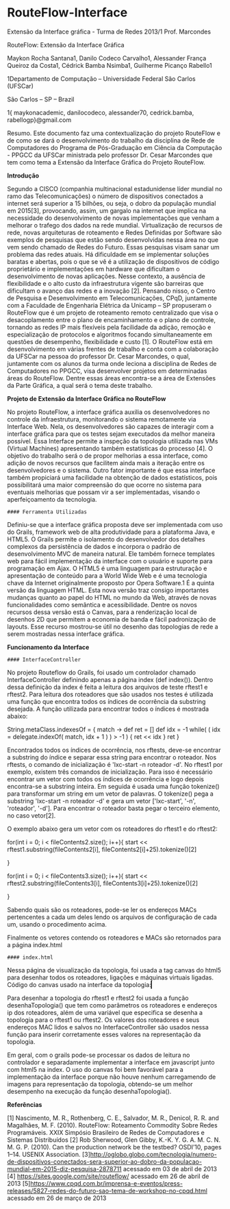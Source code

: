 RouteFlow-Interface
===================

Extensão da Interface gráfica - Turma de Redes 2013/1 Prof. Marcondes


RouteFlow: Extensão da Interface Gráfica

Maykon Rocha Santana1, Danilo Codeco Carvalho1, Alessander França Queiroz da Costa1, Cédrick Bamba Nsimba1, Guilherme Picanço Rabello1

1Departamento de Computação – Universidade Federal São Carlos (UFSCar)

São Carlos – SP – Brazil

1{ maykonacademic, danilocodeco, alessander70, cedrick.bamba, rabellogp}@gmail.com

Resumo. Este documento faz uma contextualização do projeto RouteFlow e de como se dará o desenvolvimento do trabalho da disciplina de Rede de Computadores do Programa de Pós-Graduação em Ciência da Computação - PPGCC da UFSCar ministrada pelo professor Dr. Cesar Marcondes que tem como tema a Extensão da Interface Gráfica do Projeto RouteFlow.

<b>Introdução</b>

Segundo a CISCO (companhia multinacional estadunidense líder mundial no ramo das Telecomunicações) o número de dispositivos conectados a internet será superior a 15 bilhões, ou seja, o dobro da população mundial em 2015[3], provocando, assim, um gargalo na internet que implica na necessidade do desenvolvimento de novas implementações que venham a melhorar o trafego dos dados na rede mundial.
          Virtualização de recursos de rede, novas arquiteturas de roteamento e Redes Definidas por Software são exemplos de pesquisas que estão sendo desenvolvidas nessa área no que vem sendo chamado de Redes do Futuro.
        	 Essas pesquisas visam sanar um problema das redes atuais. Há dificuldade em se implementar soluções baratas e abertas, pois o que se vê é a utilização de dispositivos de código proprietário e implementações em hardware que dificultam o desenvolvimento de novas aplicações. Nesse contexto, a ausência de flexibilidade e o alto custo da infraestrutura vigente são barreiras que dificultam o avanço das redes e a inovação [2].
        	Pensando nisso, o Centro de Pesquisa e Desenvolvimento em Telecomunicações, CPqD, juntamente com a Faculdade de Engenharia Elétrica da Unicamp – SP propuseram o RouteFlow que é um projeto de roteamento remoto centralizado que visa o desacoplamento entre o plano de encaminhamento e o plano de controle, tornando as redes IP mais flexíveis pela facilidade da adição, remoção e especialização de protocolos e algoritmos focando simultaneamente em questões de desempenho, flexibilidade e custo [1].
        	O RouteFlow está em desenvolvimento em várias frentes de trabalho e conta com a colaboração da UFSCar na pessoa do professor Dr. Cesar Marcondes, o qual, juntamente com os alunos da turma onde leciona a disciplina de Redes de Computadores no PPGCC, visa desenvolver projetos em determinadas áreas do RouteFlow. Dentre essas áreas encontra-se a área de Extensões da Parte Gráfica, a qual será o tema deste trabalho.

<b>Projeto de Extensão da Interface Gráfica no RouteFlow</b>

No projeto RouteFlow, a interface gráfica auxilia os desenvolvedores no controle da infraestrutura, monitorando o sistema remotamente via Interface Web. Nela, os desenvolvedores são capazes de interagir com a interface gráfica para que os testes sejam executados da melhor maneira possível. Essa Interface permite a inspeção da topologia utilizada nas VMs (Virtual Machines) apresentando também estatísticas do processo [4].
        	O objetivo do trabalho será o de propor melhorias a essa interface, como adição de novos recursos que facilitem ainda mais a iteração entre os desenvolvedores e o sistema. Outro fator importante é que essa interface também propiciará uma facilidade na obtenção de dados estatísticos, pois possibilitará uma maior compreensão do que ocorre no sistema para eventuais melhorias que possam vir a ser implementadas, visando o aperfeiçoamento da tecnologia.
	
	#### Ferramenta Utilizadas 
	
Definiu-se que a interface gráfica proposta deve ser implementada com uso do Grails, framework web de alta produtividade para a plataforma Java, e HTML5.
O Grails permite o isolamento do desenvolvedor dos detalhes complexos da persistência de dados e incorpora o padrão de desenvolvimento MVC de maneira natural. Ele também fornece templates web para fácil implementação da interface com o usuário e suporte para programação em Ajax.
O HTML5 é uma linguagem para estruturação e apresentação de conteúdo para a World Wide Web e é uma tecnologia chave da Internet originalmente proposto por Opera Software.1 É a quinta versão da linguagem HTML. Esta nova versão traz consigo importantes mudanças quanto ao papel do HTML no mundo da Web, através de novas funcionalidades como semântica e acessibilidade. Dentre os novos recursos dessa versão está o Canvas, para a renderização local de desenhos 2D que permitem a economia de banda e fácil padronização de layouts. Esse recurso mostrou-se útil no desenho das topologias de rede a serem mostradas nessa interface gráfica.


<b>Funcionamento da Interface</b>

	#### InterfaceController

No projeto Routeflow do Grails, foi usado um controlador chamado InterfaceController definindo apenas a página index (def index()). Dentro dessa definição da index é feita a leitura dos arquivos de teste rftest1 e rftest2. Para leitura dos roteadores que são usados nos testes é utilizada uma função que encontra todos os índices de ocorrência da substring desejada. A função utilizada para encontrar todos o índices é mostrada abaixo:

String.metaClass.indexesOf = { match ->
			def ret = []
			def idx = -1
			while( ( idx = delegate.indexOf( match, idx + 1 ) ) > -1 ) {
			  ret << idx
			}
			ret
		  }
		  
Encontrados todos os índices de ocorrência, nos rftests, deve-se encontrar a substring do índice e separar essa string para encontrar o roteador. Nos rftests, o comando de inicialização é 'lxc-start -n roteador -d'. No rftest1 por exemplo, existem três comandos de inicialização. Para isso é necessário encontrar um vetor com todos os índices de ocorrência e logo depois encontra-se a substring inteira. Em seguida é usada uma função tokenize() para transformar um string em um vetor de palavras. O tokenize() pega a substring 'lxc-start -n roteador -d' e gera um vetor ['lxc-start', '-n', 'roteador', '-d']. Para encontrar o roteador basta pegar o terceiro elemento, no caso vetor[2].

O exemplo abaixo gera um vetor com os roteadores do rftest1 e do rftest2:

for(int i = 0; i < fileContents2.size(); i++){
	start << rftest1.substring(fileContents2[i], fileContents2[i]+25).tokenize()[2]

}

for(int i = 0; i < fileContents3.size(); i++){
	start << rftest2.substring(fileContents3[i], fileContents3[i]+25).tokenize()[2]

}

Sabendo quais são os roteadores, pode-se ler os endereços MACs pertencentes a cada um deles lendo os arquivos de configuração de cada um, usando o procedimento acima.

Finalmente os vetores contendo os roteadores e MACs são retornados para a página index.html

	#### index.html

Nessa página de visualização da topologia, foi usada a tag canvas do html5 para desenhar todos os roteadores, ligações e máquinas virtuais ligadas. 
Código do canvas usado na interface da topologia:
<canvas id="myCanvas" width="1050" height="1000" 
		style="border:1px solid #000000;">
		
Para desenhar a topologia do rftest1 e rftest2 foi usada a função desenhaTopologia() que tem como parâmetros os roteadores e endereços ip dos roteadores, além de uma variável que especifica se desenha a topologia para o rftest1 ou rftest2. Os valores dos roteadores e seus endereços MAC lidos e salvos no InterfaceController são usados nessa função para inserir corretamente esses valores na representação da topologia. 

Em geral, com o grails pode-se processar os dados de leitura no controlador e separadamente implementar a interface em javascript junto com html5 na index. O uso do canvas foi bem favorável para a implementação da interface porque não houve nenhum carregamendo de imagens para representação da topologia, obtendo-se um melhor desempenho na execução da função desenhaTopologia().

<b>Referências</b>

[1] Nascimento, M. R., Rothenberg, C. E., Salvador, M. R., Denicol, R. R. and Magalhães, M. F. (2010). RouteFlow: Roteamento Commodity Sobre Redes Programáveis. XXIX Simpósio Brasileiro de Redes de Computadores e Sistemas Distribuídos
[2] Rob Sherwood, Glen Gibby, K.-K. Y. G. A. M. C. N. M. G. P. (2010). Can the production network be the testbed? OSDI’10, pages 1–14. USENIX Association.
[3]http://oglobo.globo.com/tecnologia/numero-de-dispositivos-conectados-sera-superior-ao-dobro-da-populacao-mundial-em-2015-diz-pesquisa-2878711 acessado em 03 de abril de 2013
[4] https://sites.google.com/site/routeflow/ acessado em 26 de abril de 2013
[5]https://www.cpqd.com.br/imprensa-e-eventos/press-releases/5827-redes-do-futuro-sao-tema-de-workshop-no-cpqd.html acessado em 26 de março de 2013
